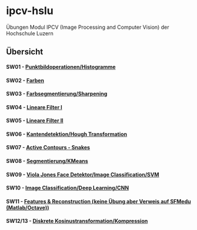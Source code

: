 # ipcv-hslu
Übungen Modul IPCV (Image Processing and Computer Vision) der Hochschule Luzern

## Übersicht
#### SW01 - [Punktbildoperationen/Histogramme](https://github.com/AdWiAdWi/ipcv-hslu/tree/master/SW01/uebung01)
#### SW02 - [Farben](https://github.com/AdWiAdWi/ipcv-hslu/tree/master/SW02/uebung02)
#### SW03 - [Farbsegmentierung/Sharpening](https://github.com/AdWiAdWi/ipcv-hslu/tree/master/SW03/uebung03)
#### SW04 - [Lineare Filter I](https://github.com/AdWiAdWi/ipcv-hslu/tree/master/SW04/uebung04)
#### SW05 - [Lineare Filter II](https://github.com/AdWiAdWi/ipcv-hslu/tree/master/SW05/uebung05)
#### SW06 - [Kantendetektion/Hough Transformation](https://github.com/AdWiAdWi/ipcv-hslu/tree/master/SW06/uebung06)
#### SW07 - [Active Contours - Snakes](https://github.com/AdWiAdWi/ipcv-hslu/tree/master/SW07/uebung07)
#### SW08 - [Segmentierung/KMeans](https://github.com/AdWiAdWi/ipcv-hslu/tree/master/SW08/uebung08)
#### SW09 - [Viola Jones Face Detektor/Image Classification/SVM](https://github.com/AdWiAdWi/ipcv-hslu/tree/master/SW09/uebung09)
#### SW10 - [Image Classification/Deep Learning/CNN](https://github.com/AdWiAdWi/ipcv-hslu/tree/master/SW10/uebung10)
#### SW11 - [Features & Reconstruction (keine Übung aber Verweis auf SFMedu (Matlab/Octave))](https://github.com/jianxiongxiao/SFMedu)
#### SW12/13 - [Diskrete Kosinustransformation/Kompression](https://github.com/AdWiAdWi/ipcv-hslu/tree/master/SW13%2B14)
